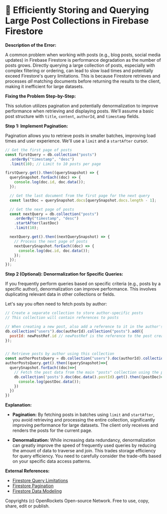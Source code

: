 # 🐞 Efficiently Storing and Querying Large Post Collections in Firebase Firestore


**Description of the Error:**

A common problem when working with posts (e.g., blog posts, social media updates) in Firebase Firestore is performance degradation as the number of posts grows.  Directly querying a large collection of posts, especially with complex filtering or ordering, can lead to slow load times and potentially exceed Firestore's query limitations.  This is because Firestore retrieves and processes *all* matching documents before returning the results to the client, making it inefficient for large datasets.


**Fixing the Problem Step-by-Step:**

This solution utilizes pagination and potentially denormalization to improve performance when retrieving and displaying posts. We'll assume a basic post structure with `title`, `content`, `authorId`, and `timestamp` fields.

**Step 1: Implement Pagination:**

Pagination allows you to retrieve posts in smaller batches, improving load times and user experience.  We'll use a `limit` and a `startAfter` cursor.

```javascript
// Get the first page of posts
const firstQuery = db.collection("posts")
  .orderBy("timestamp", "desc")
  .limit(10); // Limit to 10 posts per page

firstQuery.get().then((querySnapshot) => {
  querySnapshot.forEach((doc) => {
    console.log(doc.id, doc.data());
  });

  // Get the last document from the first page for the next query
  const lastDoc = querySnapshot.docs[querySnapshot.docs.length - 1];

  // Get the next page of posts
  const nextQuery = db.collection("posts")
    .orderBy("timestamp", "desc")
    .startAfter(lastDoc)
    .limit(10);

  nextQuery.get().then((nextQuerySnapshot) => {
    // Process the next page of posts
    nextQuerySnapshot.forEach((doc) => {
      console.log(doc.id, doc.data());
    });
  });
});
```


**Step 2 (Optional): Denormalization for Specific Queries:**

If you frequently perform queries based on specific criteria (e.g., posts by a specific author), denormalization can improve performance. This involves duplicating relevant data in other collections or fields.

Let's say you often need to fetch posts by author:

```javascript
// Create a separate collection to store author-specific posts
// This collection will contain references to posts

// When creating a new post, also add a reference to it in the author's collection
db.collection("users").doc(authorId).collection("posts").add({
  postId: newPostRef.id // newPostRef is the reference to the post created in the "posts" collection
});


// Retrieve posts by author using this collection
const authorPostsQuery = db.collection("users").doc(authorId).collection("posts");
authorPostsQuery.get().then((querySnapshot)=>{
  querySnapshot.forEach((doc)=>{
    // Fetch the post data from the main "posts" collection using the postId
    db.collection('posts').doc(doc.data().postId).get().then((postDoc)=>{
      console.log(postDoc.data());
    })
  })
})
```

**Explanation:**

* **Pagination:**  By fetching posts in batches using `limit` and `startAfter`, you avoid retrieving and processing the entire collection, significantly improving performance for large datasets.  The client only receives and renders the posts for the current page.

* **Denormalization:**  While increasing data redundancy, denormalization can greatly improve the speed of frequently used queries by reducing the amount of data to traverse and join.  This trades storage efficiency for query efficiency.  You need to carefully consider the trade-offs based on your specific data access patterns.

**External References:**

* [Firestore Query Limitations](https://firebase.google.com/docs/firestore/query-data/query-limitations)
* [Firestore Pagination](https://firebase.google.com/docs/firestore/query-data/pagination)
* [Firestore Data Modeling](https://firebase.google.com/docs/firestore/modeling/overview)


Copyrights (c) OpenRockets Open-source Network. Free to use, copy, share, edit or publish.

